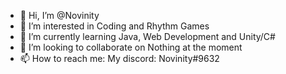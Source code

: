 - 👋 Hi, I’m @Novinity
- 👀 I’m interested in Coding and Rhythm Games
- 🌱 I’m currently learning Java, Web Development and Unity/C#
- 💞️ I’m looking to collaborate on Nothing at the moment
- 📫 How to reach me: My discord: Novinity#9632

<!---
Novinity/Novinity is a ✨ special ✨ repository because its `README.md` (this file) appears on your GitHub profile.
You can click the Preview link to take a look at your changes.
--->
